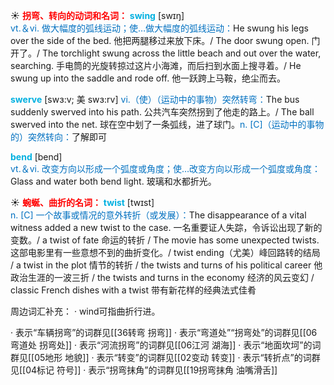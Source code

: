 ☀ <font color="red">**拐弯、转向的动词和名词：**</font>
<font color="sky blue">**swing**</font> [swɪŋ]  
<font color="#0070c0">vt.＆vi. 做大幅度的弧线运动；使…做大幅度的弧线运动：</font>He swung his legs over the side of the bed. 他把两腿移过来放下床。/ The door swung open. 门开了。/ The torchlight swung across the little beach and out over the water, searching. 手电筒的光旋转掠过这片小海滩，而后扫到水面上搜寻着。/ He swung up into the saddle and rode off. 他一跃跨上马鞍，绝尘而去。
           
<font color="sky blue">**swerve**</font> [swɜ:v; 美 swɜ:rv]
<font color="#0070c0">vi.（使）（运动中的事物）突然转弯：</font>The bus suddenly swerved into his path. 公共汽车突然拐到了他走的路上。/ The ball swerved into the net. 球在空中划了一条弧线，进了球门。<font color="#0070c0">n. [C]（运动中的事物的）突然转向：</font>了解即可

<font color="sky blue">**bend**</font> [bend]  
<font color="#0070c0">vt.＆vi. 改变方向以形成一个弧度或角度；使…改变方向以形成一个弧度或角度：</font>Glass and water both bend light. 玻璃和水都折光。

☀ <font color="red">**蜿蜒、曲折的名词：**</font>
<font color="sky blue">**twist**</font> [twɪst]  
<font color="#0070c0">n. [C] 一个故事或情况的意外转折（或发展）：</font>The disappearance of a vital witness added a new twist to the case. 一名重要证人失踪，令诉讼出现了新的变数。/ a twist of fate 命运的转折 / The movie has some unexpected twists. 这部电影里有一些意想不到的曲折变化。/ twist ending（尤美）峰回路转的结局 / a twist in the plot 情节的转折 / the twists and turns of his political career 他政治生涯的一波三折 / the twists and turns in the economy 经济的风云变幻 / classic French dishes with a twist 带有新花样的经典法式佳肴
 
周边词汇补充：
· wind可指曲折行进。

· 表示“车辆拐弯”的词群见[[36转弯 拐弯]]
· 表示“弯道处”“拐弯处”的词群见[[06弯道处 拐弯处]]
· 表示“河流拐弯”的词群见[[06江河 湖海]]
· 表示“地面坎坷”的词群见[[05地形 地貌]]
· 表示“转变”的词群见[[02变动 转变]]
· 表示“转折点”的词群见[[04标记 符号]]
· 表示“拐弯抹角”的词群见[[19拐弯抹角 油嘴滑舌]]
